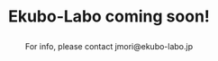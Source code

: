<H1><p align=center>Ekubo-Labo coming soon!</p></H1>
<p align=center>For info, please contact jmori@ekubo-labo.jp </p>
